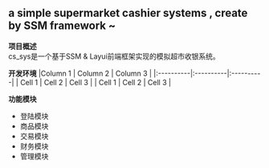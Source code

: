 ## a simple supermarket cashier systems , create by SSM framework ~
**项目概述**  
cs_sys是一个基于SSM & Layui前端框架实现的模拟超市收银系统。  

**开发环境** 
|Column 1  | Column 2  | Column 3  |
|:----------|:----------|:----------|
| Cell 1    | Cell 2    | Cell 3    |
| Cell 1    | Cell 2    | Cell 3    |

  
**功能模块**  
- 登陆模块    
- 商品模块  
- 交易模块  
- 财务模块  
- 管理模块  